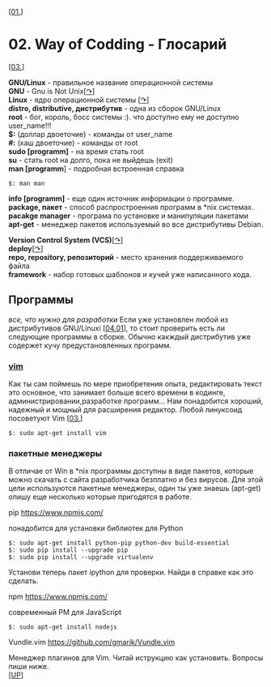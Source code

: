 <!--
File          : 02.md

Created       : Sun 05 Jul 2015 23:15:17
Last Modified : Tue 28 Jul 2015 07:34:10
Maintainer    : sharlaran
-->


\[[01.](./01.md "Основные понятия" )\]
# 02. Way of Codding - Глосарий #
\[[03.](./03.md "Редактор Vim")\]

__GNU/Linux__ - правильное название операционной системы  
__GNU__ - Gnu is Not Unix\[[↷](https://www.gnu.org/home.en.html "GNU OS")\]  
__Linux__ - ядро операционной системы \[[↷](https://kernel.org/ "Linux Kernel")\]  
__distro, distributive, дистрибутив__ - одна из сборок  GNU/Linux  
__root__ - бог, король, босс системы :). что доступно ему не доступно  user_name!!!  
__$:__ (доллар двоеточие) - команды от user_name  
__\#:__ (хаш двоеточие) - команды от root  
__sudo [programm]__ - на время стать root  
__su__ - стать root на долго, пока не выйдешь (exit)  
__man [programm__] - подробная встроенная справка  

    $: man man

__info [programm]__ - еще один источник информации о программе.  
__package, пакет__ - способ распростроенния программ в \*nix системах.  
__pacakge manager__  - програма по установке и манипуляции пакетами  
__apt-get__ - менеджер пакетов используемый во все дистрибутивы Debian.  

__Version Control System (VCS)__\[[↷](https://goo.gl/UV5dd9 "СУВ")\]  
__deploy__\[[↷](https://www.gnu.org/home.en.html "Software deployment")\]  
__repo, repository, репозиторий__ - место хранения поддерживаемого файла  
__framework__ -  набор готовых шаблонов и кучей уже написанного кода.  


## Программы ##
_все, что нужно для разработки_
Если уже установлен любой из дистрибутивов GNU/Linuxi \[[04.01](./04.01.md
"Установка Linux")\], то стоит проверить есть ли следующие программы в сборке.
Обычно какждый дистрибутив уже содержет кучу предустановленных программ.

### [vim](http://www.vim.org "Текстовый редактор") ###
Как ты сам поймешь по мере приобретения опыта, редактировать текст это основное,
что занимает больше всего времени в кодинге, администрировании,разработке
программ...   Нам понадобится хороший, надежный и мощный для расширения
редактор. Любой линуксоид посоветуют Vim \[[03.](./03.md)\]

    $: sudo apt-get install vim


### пакетные менеджеры ###

В отличае от Win в *nix программы доступны в виде пакетов, которые можно скачать
с сайта разработчика безплатно и без вирусов. Для этой цели используются
пакетные менеджеры, один ты уже знаешь (apt-get) опишу еще несколько которые
пригодятся в работе.


pip https://www.npmjs.com/

понадобится для установки библиотек  для Python

    $: sudo apt-get install python-pip python-dev build-essential
    $: sudo pip install --upgrade pip
    $: sudo pip install --upgrade virtualenv

Установи теперь пакет ipython для проверки. Найди в справке как это сделать.

npm https://www.npmjs.com/

современный PM для JavaScript

    $: sudo apt-get install nodejs

Vundle.vim https://github.com/gmarik/Vundle.vim

Менеджер плагинов для Vim. Читай иструкцию как установить. Вопросы пиши ниже.  
\[[UP](./02.md)\]
